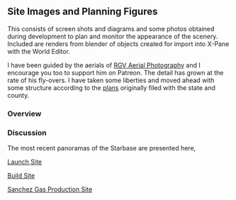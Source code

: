 ## Site Images and Planning Figures
 
This consists of screen shots and diagrams and some photos obtained during development to plan and monitor the appearance of the scenery. Included are renders from blender of objects created for import into X-Pane with the World Editor.

I have been guided by the aerials of [RGV Aerial Photography](https://www.patreon.com/RGVaerial) and I encourage you too to support him on Patreon. The detail has grown at the rate of his fly-overs. I have taken some liberties and moved ahead with some structure according to the [plans]() originally filed with the state and county.

### Overview


### Discussion 
The most recent panoramas of the Starbase are presented here,

[Launch Site]()

[Build Site]()

[Sanchez Gas Production Site]()
